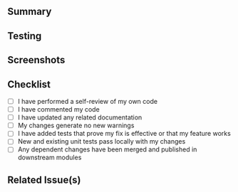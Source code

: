 ## Summary

<!-- 
This pull request adds/fixes/improves...
-->

## Testing

<!-- 
To test these changes, you can...
-->

## Screenshots

<!-- 
If applicable, add screenshots to help explain your changes.
-->

## Checklist

- [ ] I have performed a self-review of my own code
- [ ] I have commented my code
- [ ] I have updated any related documentation
- [ ] My changes generate no new warnings
- [ ] I have added tests that prove my fix is effective or that my feature works
- [ ] New and existing unit tests pass locally with my changes
- [ ] Any dependent changes have been merged and published in downstream modules

## Related Issue(s)

<!-- If applicable link related issues -->